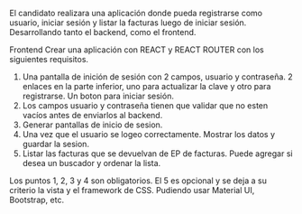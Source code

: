 El candidato realizara una aplicación donde pueda registrarse como
usuario, iniciar sesión y listar la facturas luego de iniciar sesión.
Desarrollando tanto el backend, como el frontend.

Frontend
Crear una aplicación con REACT y REACT ROUTER con los siguientes
requisitos.
1. Una pantalla de inición de sesión con 2 campos, usuario y
contraseña. 2 enlaces en la parte inferior, uno para actualizar la clave y
otro para registrarse. Un boton para iniciar sesión.
2. Los campos usuario y contraseña tienen que validar que no esten
vacíos antes de enviarlos al backend.
3. Generar pantallas de inicio de sesion.
4. Una vez que el usuario se logeo correctamente. Mostrar los datos y
guardar la sesion.
5. Listar las facturas que se devuelvan de EP de facturas. Puede
agregar si desea un buscador y ordenar la lista.

Los puntos 1, 2, 3 y 4 son obligatorios. El 5 es opcional y se deja a su
criterio la vista y el framework de CSS. Pudiendo usar Material UI,
Bootstrap, etc.
